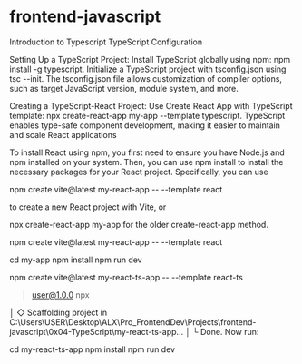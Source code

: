 # frontend-javascript
Introduction to Typescript
TypeScript Configuration

Setting Up a TypeScript Project:
Install TypeScript globally using npm: npm install -g typescript.
Initialize a TypeScript project with tsconfig.json using tsc --init.
The tsconfig.json file allows customization of compiler options, such as target JavaScript version, module system, and more.

Creating a TypeScript-React Project:
Use Create React App with TypeScript template: npx create-react-app my-app --template typescript.
TypeScript enables type-safe component development, making it easier to maintain and scale React applications


To install React using npm, you first need to ensure you have Node.js and npm installed on your system. Then, you can use npm install to install the necessary packages for your React project. Specifically, you can use 

npm create vite@latest my-react-app -- --template react

 to create a new React project with Vite, or 
 
 npx create-react-app my-app for the older create-react-app method. 




npm create vite@latest my-react-app -- --template react


 cd my-app
  npm install
  npm run dev


  npm create vite@latest my-react-ts-app -- --template react-ts

> user@1.0.0 npx

│
◇  Scaffolding project in C:\Users\USER\Desktop\ALX\Pro_FrontendDev\Projects\frontend-javascript\0x04-TypeScript\my-react-ts-app...
│
└  Done. Now run:

  cd my-react-ts-app
  npm install
  npm run dev